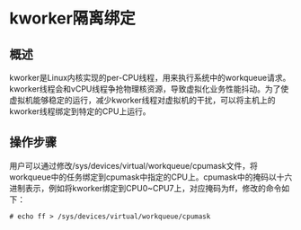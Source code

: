 # kworker隔离绑定<a name="ZH-CN_TOPIC_0225484574"></a>

## 概述<a name="section786655419407"></a>

kworker是Linux内核实现的per-CPU线程，用来执行系统中的workqueue请求。kworker线程会和vCPU线程争抢物理核资源，导致虚拟化业务性能抖动。为了使虚拟机能够稳定的运行，减少kworker线程对虚拟机的干扰，可以将主机上的kworker线程绑定到特定的CPU上运行。

## 操作步骤<a name="section43241518114119"></a>

用户可以通过修改/sys/devices/virtual/workqueue/cpumask文件，将workqueue中的任务绑定到cpumask中指定的CPU上。cpumask中的掩码以十六进制表示，例如将kworker绑定到CPU0\~CPU7上，对应掩码为ff，修改的命令如下：

```
# echo ff > /sys/devices/virtual/workqueue/cpumask
```

